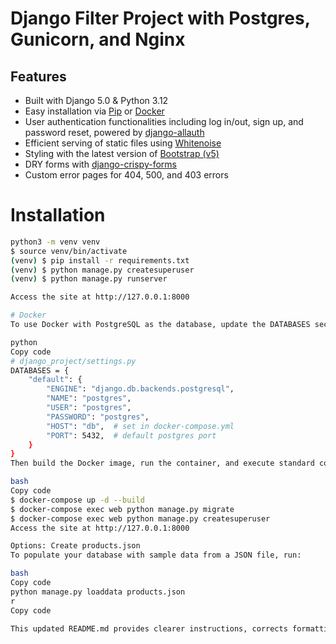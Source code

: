 # Django Filter Project with Postgres, Gunicorn, and Nginx

## Features

- Built with Django 5.0 & Python 3.12
- Easy installation via [Pip](https://pypi.org/project/pip/) or [Docker](https://www.docker.com/)
- User authentication functionalities including log in/out, sign up, and password reset, powered by [django-allauth](https://github.com/pennersr/django-allauth)
- Efficient serving of static files using [Whitenoise](http://whitenoise.evans.io/en/stable/index.html)
- Styling with the latest version of [Bootstrap (v5)](https://getbootstrap.com/)
- DRY forms with [django-crispy-forms](https://github.com/django-crispy-forms/django-crispy-forms)
- Custom error pages for 404, 500, and 403 errors

# Installation

```bash
python3 -m venv venv
$ source venv/bin/activate
(venv) $ pip install -r requirements.txt
(venv) $ python manage.py createsuperuser
(venv) $ python manage.py runserver

Access the site at http://127.0.0.1:8000

# Docker
To use Docker with PostgreSQL as the database, update the DATABASES section of django_project/settings.py as follows:

python
Copy code
# django_project/settings.py
DATABASES = {
    "default": {
        "ENGINE": "django.db.backends.postgresql",
        "NAME": "postgres",
        "USER": "postgres",
        "PASSWORD": "postgres",
        "HOST": "db",  # set in docker-compose.yml
        "PORT": 5432,  # default postgres port
    }
}
Then build the Docker image, run the container, and execute standard commands within Docker:

bash
Copy code
$ docker-compose up -d --build
$ docker-compose exec web python manage.py migrate
$ docker-compose exec web python manage.py createsuperuser
Access the site at http://127.0.0.1:8000

Options: Create products.json
To populate your database with sample data from a JSON file, run:

bash
Copy code
python manage.py loaddata products.json
r
Copy code

This updated README.md provides clearer instructions, corrects formatting, and adds missing information for better clar
